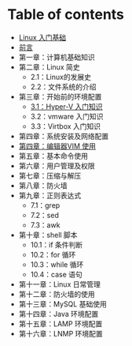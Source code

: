 # Table of contents

* [Linux 入门基础](README.md)
* [前言](qian-yan.md)
* 第一章：计算机基础知识
* 第二章：Linux 简史
  * 2.1：Linux的发展史
  * 2.2：文件系统的介绍
* 第三章：开始前的环境配置
  * [3.1：Hyper-V 入门知识](di-san-zhang-kai-shi-qian-de-huan-jing-pei-zhi/3.1hyperv-ru-men-zhi-shi.md)
  * 3.2：vmware 入门知识
  * 3.3：Virtbox 入门知识
* 第四章：系统安装及网络配置
* [第四章：编辑器VIM 使用](di-si-zhang-bian-ji-qi-vim-shi-yong.md)
* 第五章：基本命令使用
* 第六章：用户管理及权限
* 第七章：压缩与解压
* 第八章：防火墙
* 第九章：正则表达式
  * 7.1：grep
  * 7.2：sed
  * 7.3：awk
* 第十章：shell 脚本
  * 10.1：if 条件判断
  * 10.2：for 循环
  * 10.3：while 循环
  * 10.4：case 语句
* 第十一章：Linux 日常管理
* 第十二章：防火墙的使用
* 第十三章：MySQL 基础使用
* 第十四章：Java 环境配置
* 第十五章：LAMP 环境配置
* 第十六章：LNMP 环境配置


